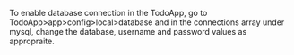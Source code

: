 To enable database connection in the TodoApp, go to TodoApp>app>config>local>database and in the connections array under mysql, change the database, username and password values as appropraite. 
